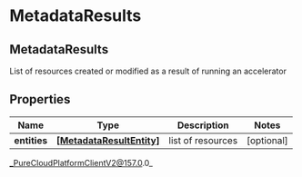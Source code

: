 # MetadataResults

## MetadataResults
List of resources created or modified as a result of running an accelerator

## Properties

|Name | Type | Description | Notes|
|------------ | ------------- | ------------- | -------------|
| **entities** | [**[MetadataResultEntity]**](MetadataResultEntity) | list of resources | [optional] |



_PureCloudPlatformClientV2@157.0.0_
